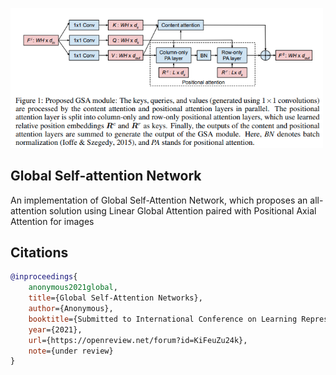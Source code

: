<img src="./gsa.png" width="500px"></img>

## Global Self-attention Network

An implementation of Global Self-Attention Network, which proposes an all-attention solution using Linear Global Attention paired with Positional Axial Attention for images

## Citations

```bibtex
@inproceedings{
    anonymous2021global,
    title={Global Self-Attention Networks},
    author={Anonymous},
    booktitle={Submitted to International Conference on Learning Representations},
    year={2021},
    url={https://openreview.net/forum?id=KiFeuZu24k},
    note={under review}
}
```
